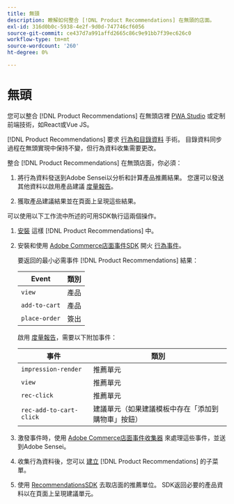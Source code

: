 ```yaml
---
title: 無頭
description: 瞭解如何整合 [!DNL Product Recommendations] 在無頭的店面。
exl-id: 316d0b0c-5938-4e2f-9d0d-747746cf6056
source-git-commit: ce437d7a991affd2665c86c9e91bb7f39ec626c0
workflow-type: tm+mt
source-wordcount: '260'
ht-degree: 0%

---
```


# 無頭

您可以整合 [!DNL Product Recommendations] 在無頭店裡 [PWA Studio](https://developer.adobe.com/commerce/pwa-studio/) 或定制前端技術，如React或Vue JS。

[!DNL Product Recommendations] 要求 [行為和目錄資料](https://devdocs.magento.com/recommendations/product-recs.html#typesofdata) 手術。 目錄資料同步過程在無頭實現中保持不變，但行為資料收集需要更改。

整合 [!DNL Product Recommendations] 在無頭店面，你必須：

1. 將行為資料發送到Adobe Sensei以分析和計算產品推薦結果。 您還可以發送其他資料以啟用產品建議 [度量報告](workspace.md)。

1. 獲取產品建議結果並在頁面上呈現這些結果。

可以使用以下工作流中所述的可用SDK執行這兩個操作。

1. [安裝](install-configure.md) 這樣 [!DNL Product Recommendations] 中。

1. 安裝和使用 [Adobe Commerce店面事件SDK](https://devdocs.magento.com/shared-services/storefront-events-sdk.html) 開火 [行為事件](https://devdocs.magento.com/recommendations/events.html)。

   要返回的最小必需事件 [!DNL Product Recommendations] 結果：

   | Event | 類別 |
   |--- | ---|
   | `view` | 產品 |
   | `add-to-cart` | 產品 |
   | `place-order` | 簽出 |

   啟用 [度量報告](workspace.md)，需要以下附加事件：

   | 事件 | 類別 |
   |--- | ---|
   | `impression-render` | 推薦單元 |
   | `view` | 推薦單元 |
   | `rec-click` | 推薦單元 |
   | `rec-add-to-cart-click` | 建議單元（如果建議模板中存在「添加到購物車」按鈕） |

1. 激發事件時，使用 [Adobe Commerce店面事件收集器](https://devdocs.magento.com/shared-services/storefront-event-collector.html) 來處理這些事件，並送到Adobe Sensei。

1. 收集行為資料後，您可以 [建立](create.md) [!DNL Product Recommendations] 的子菜單。

1. 使用 [RecommendationsSDK](https://devdocs.magento.com/recommendations/recs-api.html) 去取店面的推薦單位。 SDK返回必要的產品資料以在頁面上呈現建議單元。
